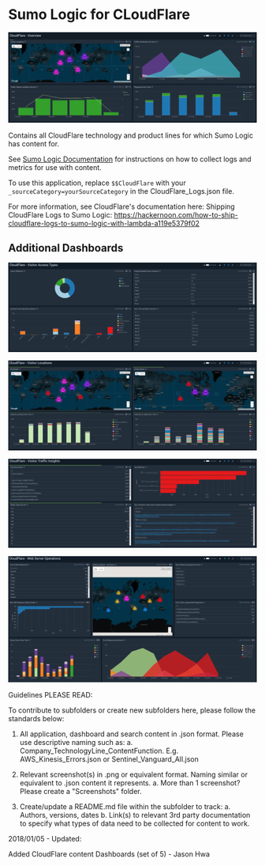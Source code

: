 # Sumo Logic for CLoudFlare

![CloudFlare%20-%20Overview](Screenshots/CloudFlare%20-%20Overview.png)

Contains all CloudFlare technology and product lines for which Sumo Logic has content for.

See [Sumo Logic Documentation](https://help.sumologic.com/) for instructions on how to collect logs and metrics for use with content.

To use this application, replace `$$CloudFlare` with your `_sourceCategory=yourSourceCategory` in the CloudFlare_Logs.json file.

For more information, see CloudFlare's documentation here:
Shipping CloudFlare Logs to Sumo Logic: https://hackernoon.com/how-to-ship-cloudflare-logs-to-sumo-logic-with-lambda-a119e5379f02

## Additional Dashboards

![CloudFlare%20-%20Visitor%20Access%20Types](Screenshots/CloudFlare%20-%20Visitor%20Access%20Types.png)

![CloudFlare%20-%20Visitor%20Locations](Screenshots/CloudFlare%20-%20Visitor%20Locations.png)

![CloudFlare%20-%20Visitor%20Traffic%20Insights.png](Screenshots/CloudFlare%20-%20Visitor%20Traffic%20Insights.png)

![CloudFlare%20-%20Web%20Server%20Operations](Screenshots/CloudFlare%20-%20Web%20Server%20Operations.png)

Guidelines PLEASE READ:

To contribute to subfolders or create new subfolders here, please follow the standards below:

1. All application, dashboard and search content in .json format. Please use descriptive naming such as:
   a. Company_TechnologyLine_ContentFunction. E.g. AWS_Kinesis_Errors.json or Sentinel_Vanguard_All.json

2. Relevant screenshot(s) in .png or equivalent format. Naming similar or equivalent to .json content it represents.
   a. More than 1 screenshot? Please create a "Screenshots" folder.

3. Create/update a README.md file within the subfolder to track:
   a. Authors, versions, dates
   b. Link(s) to relevant 3rd party documentation to specify what types of data need to be collected for content to work.

2018/01/05 - Updated:

  Added CloudFlare content Dashboards (set of 5) - Jason Hwa
